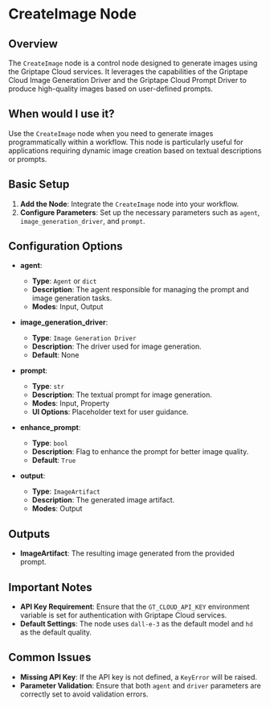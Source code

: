 # CreateImage Node

## Overview

The `CreateImage` node is a control node designed to generate images using the Griptape Cloud services. It leverages the capabilities of the Griptape Cloud Image Generation Driver and the Griptape Cloud Prompt Driver to produce high-quality images based on user-defined prompts.

## When would I use it?

Use the `CreateImage` node when you need to generate images programmatically within a workflow. This node is particularly useful for applications requiring dynamic image creation based on textual descriptions or prompts.

## Basic Setup

1. **Add the Node**: Integrate the `CreateImage` node into your workflow.
2. **Configure Parameters**: Set up the necessary parameters such as `agent`, `image_generation_driver`, and `prompt`.

## Configuration Options

- **agent**: 
  - **Type**: `Agent` or `dict`
  - **Description**: The agent responsible for managing the prompt and image generation tasks.
  - **Modes**: Input, Output

- **image_generation_driver**: 
  - **Type**: `Image Generation Driver`
  - **Description**: The driver used for image generation.
  - **Default**: None

- **prompt**: 
  - **Type**: `str`
  - **Description**: The textual prompt for image generation.
  - **Modes**: Input, Property
  - **UI Options**: Placeholder text for user guidance.

- **enhance_prompt**: 
  - **Type**: `bool`
  - **Description**: Flag to enhance the prompt for better image quality.
  - **Default**: `True`

- **output**: 
  - **Type**: `ImageArtifact`
  - **Description**: The generated image artifact.
  - **Modes**: Output

## Outputs

- **ImageArtifact**: The resulting image generated from the provided prompt.


## Important Notes

- **API Key Requirement**: Ensure that the `GT_CLOUD_API_KEY` environment variable is set for authentication with Griptape Cloud services.
- **Default Settings**: The node uses `dall-e-3` as the default model and `hd` as the default quality.

## Common Issues

- **Missing API Key**: If the API key is not defined, a `KeyError` will be raised.
- **Parameter Validation**: Ensure that both `agent` and `driver` parameters are correctly set to avoid validation errors.